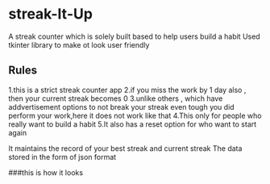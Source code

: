 # streak-It-Up
A streak counter which is solely built based to help users build a habit
Used tkinter library to make ot look user friendly
## Rules
1.this is a strict streak counter app
2.if you miss the work by 1 day also , then your current streak becomes 0
3.unlike others , which have addvertisement options to not break your streak even tough you did perform your work,here it does not work like that
4.This only for people who really want to build a habit
5.It also has a reset option for who want to start again

It maintains the record of your best streak and current streak
The data stored in the form of json format

###this is how it looks
